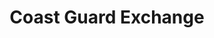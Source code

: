 ---
title: "Coast Guard Exchange"
url: /cleveland/coast-guard-exchange-east-9th-street/
shop: Warenhaus
---